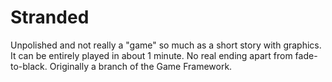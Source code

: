 # Stranded
Unpolished and not really a "game" so much as a short story with graphics. It can be entirely played in about 1 minute. No real ending apart from fade-to-black. Originally a branch of the Game Framework.
